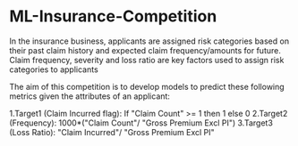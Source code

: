 # ML-Insurance-Competition


In the insurance business, applicants are assigned risk categories based on their past claim history and expected claim frequency/amounts for future. Claim frequency, severity and loss ratio are key factors used to assign risk categories to applicants


The aim of this competition is to develop models to predict these following metrics given the attributes of an applicant:

1.Target1 (Claim Incurred flag): If "Claim Count" >= 1 then 1 else 0
2.Target2 (Frequency): 1000*("Claim Count"/ "Gross Premium Excl PI")
3.Target3 (Loss Ratio): "Claim Incurred"/ "Gross Premium Excl PI"
